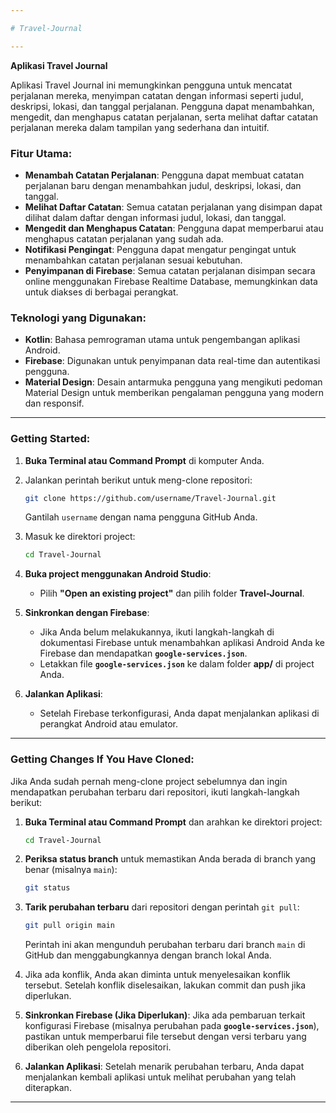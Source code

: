 ```yaml
---

# Travel-Journal

---
```


**Aplikasi Travel Journal**

Aplikasi Travel Journal ini memungkinkan pengguna untuk mencatat perjalanan mereka, menyimpan catatan dengan informasi seperti judul, deskripsi, lokasi, dan tanggal perjalanan. Pengguna dapat menambahkan, mengedit, dan menghapus catatan perjalanan, serta melihat daftar catatan perjalanan mereka dalam tampilan yang sederhana dan intuitif.

### Fitur Utama:
- **Menambah Catatan Perjalanan**: Pengguna dapat membuat catatan perjalanan baru dengan menambahkan judul, deskripsi, lokasi, dan tanggal.
- **Melihat Daftar Catatan**: Semua catatan perjalanan yang disimpan dapat dilihat dalam daftar dengan informasi judul, lokasi, dan tanggal.
- **Mengedit dan Menghapus Catatan**: Pengguna dapat memperbarui atau menghapus catatan perjalanan yang sudah ada.
- **Notifikasi Pengingat**: Pengguna dapat mengatur pengingat untuk menambahkan catatan perjalanan sesuai kebutuhan.
- **Penyimpanan di Firebase**: Semua catatan perjalanan disimpan secara online menggunakan Firebase Realtime Database, memungkinkan data untuk diakses di berbagai perangkat.

### Teknologi yang Digunakan:
- **Kotlin**: Bahasa pemrograman utama untuk pengembangan aplikasi Android.
- **Firebase**: Digunakan untuk penyimpanan data real-time dan autentikasi pengguna.
- **Material Design**: Desain antarmuka pengguna yang mengikuti pedoman Material Design untuk memberikan pengalaman pengguna yang modern dan responsif.

---

### Getting Started:
1. **Buka Terminal atau Command Prompt** di komputer Anda.
2. Jalankan perintah berikut untuk meng-clone repositori:
   ```bash
   git clone https://github.com/username/Travel-Journal.git
   ```
   Gantilah `username` dengan nama pengguna GitHub Anda.

3. Masuk ke direktori project:
   ```bash
   cd Travel-Journal
   ```

4. **Buka project menggunakan Android Studio**:
   - Pilih **"Open an existing project"** dan pilih folder **Travel-Journal**.

5. **Sinkronkan dengan Firebase**:
   - Jika Anda belum melakukannya, ikuti langkah-langkah di dokumentasi Firebase untuk menambahkan aplikasi Android Anda ke Firebase dan mendapatkan **`google-services.json`**.
   - Letakkan file **`google-services.json`** ke dalam folder **app/** di project Anda.

6. **Jalankan Aplikasi**:
   - Setelah Firebase terkonfigurasi, Anda dapat menjalankan aplikasi di perangkat Android atau emulator.

---

### Getting Changes If You Have Cloned:
Jika Anda sudah pernah meng-clone project sebelumnya dan ingin mendapatkan perubahan terbaru dari repositori, ikuti langkah-langkah berikut:

1. **Buka Terminal atau Command Prompt** dan arahkan ke direktori project:
   ```bash
   cd Travel-Journal
   ```

2. **Periksa status branch** untuk memastikan Anda berada di branch yang benar (misalnya `main`):
   ```bash
   git status
   ```

3. **Tarik perubahan terbaru** dari repositori dengan perintah `git pull`:
   ```bash
   git pull origin main
   ```
   Perintah ini akan mengunduh perubahan terbaru dari branch `main` di GitHub dan menggabungkannya dengan branch lokal Anda.

4. Jika ada konflik, Anda akan diminta untuk menyelesaikan konflik tersebut. Setelah konflik diselesaikan, lakukan commit dan push jika diperlukan.

5. **Sinkronkan Firebase (Jika Diperlukan)**:
   Jika ada pembaruan terkait konfigurasi Firebase (misalnya perubahan pada **`google-services.json`**), pastikan untuk memperbarui file tersebut dengan versi terbaru yang diberikan oleh pengelola repositori.

6. **Jalankan Aplikasi**:
   Setelah menarik perubahan terbaru, Anda dapat menjalankan kembali aplikasi untuk melihat perubahan yang telah diterapkan.

---
